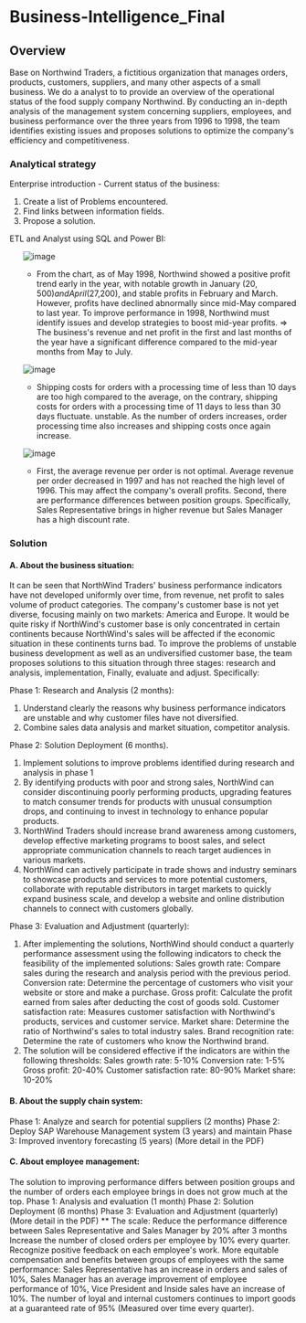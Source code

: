 # Business-Intelligence_Final

## Overview
Base on Northwind Traders, a fictitious organization that manages orders, products, customers, suppliers, and many other aspects of a small business. We do a analyst to to provide an overview of the operational status of the food supply company Northwind. By conducting an in-depth analysis of the management system concerning suppliers, employees, and business performance over the three years from 1996 to 1998, the team identifies existing issues and proposes solutions to optimize the company's efficiency and competitiveness.

### Analytical strategy
<!DOCTYPE html>
<html lang="en">
<head>
  <meta charset="UTF-8">
  <meta name="viewport" content="width=device-width, initial-scale=1.0">
</head>
<body>
  <p>Enterprise introduction - Current status of the business:</p>
  <ol>
    <li>Create a list of Problems encountered.</li>
    <li>Find links between information fields.</li>
    <li>Propose a solution.</li>

  </ol>

  <p>ETL and Analyst using SQL and Power BI:</p>
  <ol>
    
![image](https://github.com/user-attachments/assets/a3af11cd-0298-47cd-b915-346356db0831)
- From the chart, as of May 1998, Northwind showed a positive profit trend early in the year, with notable growth in January ($20,500) and April ($27,200), and stable profits in February and March. However, profits have declined abnormally since mid-May compared to last year. To improve performance in 1998, Northwind must identify issues and develop strategies to boost mid-year profits.
=> The business's revenue and net profit in the first and last months of the year have a significant difference compared to the mid-year months from May to July.
    
![image](https://github.com/user-attachments/assets/916162be-6124-4ac9-896f-e7711903dfb2)
- Shipping costs for orders with a processing time of less than 10 days are too high compared to the average, on the contrary, shipping costs for orders with a processing time of 11 days to less than 30 days fluctuate. unstable.
As the number of orders increases, order processing time also increases and shipping costs once again increase.

![image](https://github.com/user-attachments/assets/a31401bc-69cd-44a2-bd29-1e5436dc161b)
- First, the average revenue per order is not optimal. Average revenue per order decreased in 1997 and has not reached the high level of 1996. This may affect the company's overall profits.
Second, there are performance differences between position groups. Specifically, Sales Representative brings in higher revenue but Sales Manager has a high discount rate.
  </ol>
</body>
</html>

### Solution
#### A. About the business situation:
It can be seen that NorthWind Traders' business performance indicators have not developed uniformly over time, from revenue, net profit to sales volume of product categories.
The company's customer base is not yet diverse, focusing mainly on two markets: America and Europe. It would be quite risky if NorthWind's customer base is only concentrated in certain continents because NorthWind's sales will be affected if the economic situation in these continents turns bad.
To improve the problems of unstable business development as well as an undiversified customer base, the team proposes solutions to this situation through three stages: research and analysis, implementation, Finally, evaluate and adjust. Specifically:
<!DOCTYPE html>
<html lang="en">
<head>
  <meta charset="UTF-8">
  <meta name="viewport" content="width=device-width, initial-scale=1.0">
</head>
<body>
  <p>Phase 1: Research and Analysis (2 months):</p>
  <ol>
    <li>Understand clearly the reasons why business performance indicators are unstable and why customer files have not diversified.</li>
    <li>Combine sales data analysis and market situation, competitor analysis.</li>
  </ol>
  <p>Phase 2: Solution Deployment (6 months).</p>
    <ol>
    <li>Implement solutions to improve problems identified during research and analysis in phase 1</li>
    <li>By identifying products with poor and strong sales, NorthWind can consider discontinuing poorly performing products, upgrading features to match consumer trends for products with unusual consumption drops, and continuing to invest in technology to enhance popular products. </li>
    <li>NorthWind Traders should increase brand awareness among customers, develop effective marketing programs to boost sales, and select appropriate communication channels to reach target audiences in various markets.</li>
    <li>NorthWind can actively participate in trade shows and industry seminars to showcase products and services to more potential customers, collaborate with reputable distributors in target markets to quickly expand business scale, and develop a website and online distribution channels to connect with customers globally.</li>
    </ol>
  <p>Phase 3: Evaluation and Adjustment (quarterly):</p>
    <ol>
    <li>After implementing the solutions, NorthWind should conduct a quarterly performance assessment using the following indicators to check the feasibility of the implemented solutions:
Sales growth rate: Compare sales during the research and analysis period with the previous period.
Conversion rate: Determine the percentage of customers who visit your website or store and make a purchase.
Gross profit: Calculate the profit earned from sales after deducting the cost of goods sold.
Customer satisfaction rate: Measures customer satisfaction with Northwind's products, services and customer service.
Market share: Determine the ratio of Northwind's sales to total industry sales.
Brand recognition rate: Determine the rate of customers who know the Northwind brand.</li>
    <li>The solution will be considered effective if the indicators are within the following thresholds:
Sales growth rate: 5-10%
Conversion rate: 1-5%
Gross profit: 20-40%
Customer satisfaction rate: 80-90%
Market share: 10-20%</li>
    </ol>
  </ol>
</body>
</html>

#### B. About the supply chain system:
Phase 1: Analyze and search for potential suppliers (2 months)
Phase 2: Deploy SAP Warehouse Management system (3 years) and maintain
Phase 3: Improved inventory forecasting (5 years) (More detail in the PDF)

#### C. About employee management:
The solution to improving performance differs between position groups and the number of orders each employee brings in does not grow much at the top.
Phase 1: Analysis and evaluation (1 month)
Phase 2: Solution Deployment (6 months)
Phase 3: Evaluation and Adjustment (quarterly) (More detail in the PDF)
  ** The scale:
Reduce the performance difference between Sales Representative and Sales Manager by 20% after 3 months
Increase the number of closed orders per employee by 10% every quarter.
Recognize positive feedback on each employee's work.
More equitable compensation and benefits between groups of employees with the same performance: Sales Representative has an increase in orders and sales of 10%, Sales Manager has an average improvement of employee performance of 10%, Vice President and Inside sales have an increase of 10%. The number of loyal and internal customers continues to import goods at a guaranteed rate of 95% (Measured over time every quarter).
